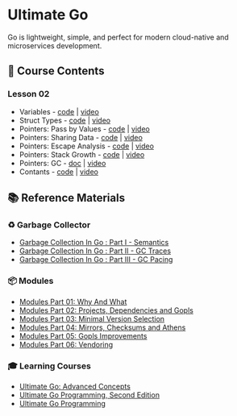 # Ultimate Go

Go is lightweight, simple, and perfect for modern cloud-native and microservices development.

## 📘 Course Contents

### Lesson 02

- Variables - [code](https://github.com/gkjoyes/ultimate-go/tree/main/lesson2/variables/example1/example1.go) | [video](https://learning.oreilly.com/videos/ultimate-go-advanced/9780135339503/9780135339503-UGO3_02_01/)
- Struct Types - [code](https://github.com/gkjoyes/ultimate-go/tree/main/lesson2/struct_types/example1/example1.go) | [video](https://learning.oreilly.com/videos/ultimate-go-advanced/9780135339503/9780135339503-UGO3_02_02/)
- Pointers: Pass by Values - [code](https://github.com/gkjoyes/ultimate-go/blob/main/lesson2/pointers/example1/example1.go) | [video](https://learning.oreilly.com/videos/ultimate-go-advanced/9780135339503/9780135339503-UGO3_02_03_01/)
- Pointers: Sharing Data - [code](https://github.com/gkjoyes/ultimate-go/tree/main/lesson2/pointers/example2/example2.go) | [video](https://learning.oreilly.com/videos/ultimate-go-advanced/9780135339503/9780135339503-UGO3_02_03_02/)
- Pointers: Escape Analysis - [code](https://github.com/gkjoyes/ultimate-go/tree/main/lesson2/pointers/example3/example3.go) | [video](https://learning.oreilly.com/videos/ultimate-go-advanced/9780135339503/9780135339503-UGO3_02_03_03/)
- Pointers: Stack Growth - [code](https://github.com/gkjoyes/ultimate-go/tree/main/lesson2/pointers/example4/example4.go) | [video](https://learning.oreilly.com/videos/ultimate-go-advanced/9780135339503/9780135339503-UGO3_02_03_04/)
- Pointers: GC - [doc](https://github.com/gkjoyes/ultimate-go?tab=readme-ov-file#%EF%B8%8F-go-garbage-collector) | [video](https://learning.oreilly.com/videos/ultimate-go-advanced/9780135339503/9780135339503-UGO3_02_03_05/)
- Contants - [code](https://github.com/gkjoyes/ultimate-go/tree/main/lesson2/constants/) | [video](https://learning.oreilly.com/videos/ultimate-go-advanced/9780135339503/9780135339503-UGO3_02_04/)

## 📚 Reference Materials

### ♻️ Garbage Collector

- [Garbage Collection In Go : Part I - Semantics](https://www.ardanlabs.com/blog/2018/12/garbage-collection-in-go-part1-semantics.html)
- [Garbage Collection In Go : Part II - GC Traces](https://www.ardanlabs.com/blog/2019/05/garbage-collection-in-go-part2-gctraces.html)
- [Garbage Collection In Go : Part III - GC Pacing](https://www.ardanlabs.com/blog/2019/07/garbage-collection-in-go-part3-gcpacing.html)

### 📦 Modules

- [Modules Part 01: Why And What](https://www.ardanlabs.com/blog/2019/10/modules-01-why-and-what.html)
- [Modules Part 02: Projects, Dependencies and Gopls](https://www.ardanlabs.com/blog/2019/12/modules-02-projects-dependencies-gopls.html)
- [Modules Part 03: Minimal Version Selection](https://www.ardanlabs.com/blog/2019/12/modules-03-minimal-version-selection.html)
- [Modules Part 04: Mirrors, Checksums and Athens](https://www.ardanlabs.com/blog/2020/02/modules-04-mirros-checksums-athens.html)
- [Modules Part 05: Gopls Improvements](https://www.ardanlabs.com/blog/2020/04/modules-05-gopls-improvements.html)
- [Modules Part 06: Vendoring](https://www.ardanlabs.com/blog/2020/04/modules-06-vendoring.html)

### 🎓 Learning Courses

- [Ultimate Go: Advanced Concepts](https://learning.oreilly.com/course/ultimate-go-advanced/9780135339503/)
- [Ultimate Go Programming, Second Edition](https://learning.oreilly.com/course/ultimate-go-programming/9780135261651/)
- [Ultimate Go Programming](https://learning.oreilly.com/course/ultimate-go-programming/9780134757476/)